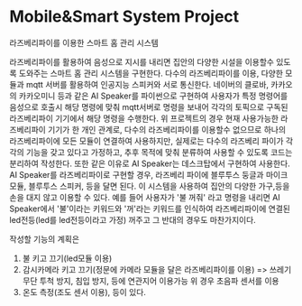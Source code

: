 # Mobile&Smart System Project

라즈베리파이를 이용한 스마트 홈 관리 시스템


라즈베리파이를 활용하여 음성으로 지시를 내리면 집안의 다양한 시설을 이용할수 있도록 도와주는 스마트 홈 관리 시스템을 구현한다. 
다수의 라즈베리파이를 이용, 다양한 모듈과 mqtt 서버를 활용하여 인공지능 스피커와 서로 통신한다. 
네이버의 클로바, 카카오의 카카오미니 등과 같은 AI Speaker를 파이썬으로 구현하여 사용자가 특정 명령어를 음성으로 호출시 해당 명령에 맞춰 
mqtt서버로 명령을 보내어 각각의 토픽으로 구독된 라즈베리파이 기기에서 해당 명령을 수행한다. 
위 프로젝트의 경우 현재 사용가능한 라즈베리파이 기기가 한 개인 관계로, 
다수의 라즈베리파이를 이용할수 없으므로 하나의 라즈베리파이에 모든 모듈이 연결하여 사용하지만, 
실제로는 다수의 라즈베리 파이가 각각의 기능을 갖고 있다고 가정하고, 추후 목적에 맞춰 분류하여 사용할 수 있도록 코드는 분리하여 작성한다. 
또한 같은 이유로 AI Speaker는 데스크탑에서 구현하여 사용한다. 
AI Speaker를 라즈베리파이로 구현할 경우, 라즈베리 파이에 블루투스 둥글과 마이크 모듈, 블루투스 스피커, 등을 달면 된다. 
이 시스템을 사용하여 집안의 다양한 가구,등을 손을 대지 않고 이용할 수 있다. 
예를 들어 사용자가 '불 꺼줘' 라고 명령을 내리면 AI Speaker에서 '불'이라는 키워드와 '꺼'라는 키워드를 인식하여 
라즈베리파이에 연결된 led전등(led를 led전등이라고 가정) 꺼주고 그 반대의 경우도 마찬가지이다. 

작성할 기능의 계획은
1. 불 키고 끄기(led모듈 이용)
2. 감시카메라 키고 끄기(정문에 카메라 모듈을 달은 라즈베리파이를 이용) => 쓰레기 무단 투척 방지, 침입 방지, 등에 연관지어 이용가능 위 경우 초음파 센서를 이용
3. 온도 측정(조도 센서 이용), 등이 있다.
